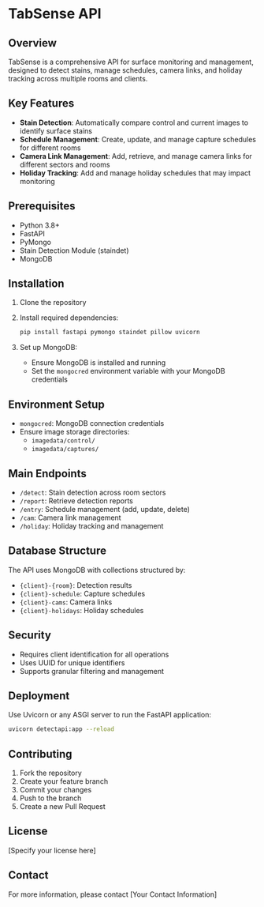 # TabSense API

## Overview

TabSense is a comprehensive API for surface monitoring and management, designed to detect stains, manage schedules, camera links, and holiday tracking across multiple rooms and clients.

## Key Features

- **Stain Detection**: Automatically compare control and current images to identify surface stains
- **Schedule Management**: Create, update, and manage capture schedules for different rooms
- **Camera Link Management**: Add, retrieve, and manage camera links for different sectors and rooms
- **Holiday Tracking**: Add and manage holiday schedules that may impact monitoring

## Prerequisites

- Python 3.8+
- FastAPI
- PyMongo
- Stain Detection Module (staindet)
- MongoDB

## Installation

1. Clone the repository
2. Install required dependencies:
   ```bash
   pip install fastapi pymongo staindet pillow uvicorn
   ```

3. Set up MongoDB:
   - Ensure MongoDB is installed and running
   - Set the `mongocred` environment variable with your MongoDB credentials

## Environment Setup

- `mongocred`: MongoDB connection credentials
- Ensure image storage directories:
  - `imagedata/control/`
  - `imagedata/captures/`

## Main Endpoints

- `/detect`: Stain detection across room sectors
- `/report`: Retrieve detection reports
- `/entry`: Schedule management (add, update, delete)
- `/cam`: Camera link management
- `/holiday`: Holiday tracking and management

## Database Structure

The API uses MongoDB with collections structured by:
- `{client}-{room}`: Detection results
- `{client}-schedule`: Capture schedules
- `{client}-cams`: Camera links
- `{client}-holidays`: Holiday schedules

## Security

- Requires client identification for all operations
- Uses UUID for unique identifiers
- Supports granular filtering and management

## Deployment

Use Uvicorn or any ASGI server to run the FastAPI application:
```bash
uvicorn detectapi:app --reload
```

## Contributing

1. Fork the repository
2. Create your feature branch
3. Commit your changes
4. Push to the branch
5. Create a new Pull Request

## License

[Specify your license here]

## Contact

For more information, please contact [Your Contact Information]